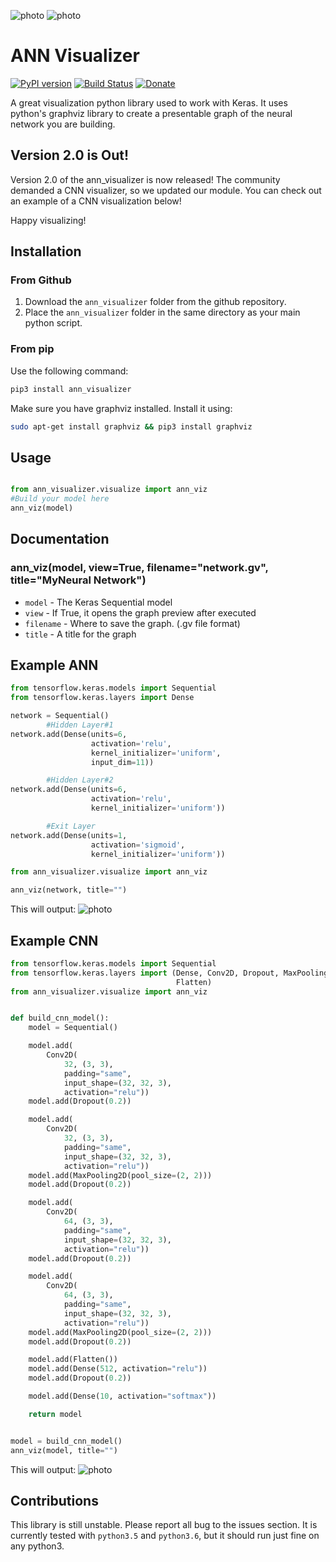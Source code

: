 ![photo](https://i.imgur.com/DrZJOzy.png)
![photo](https://i.imgur.com/EHIoNoR.png)

# ANN Visualizer
[![PyPI version](https://badge.fury.io/py/ann_visualizer.svg)](https://badge.fury.io/py/ann_visualizer) [![Build Status](https://travis-ci.org/Prodicode/ann-visualizer.svg?branch=master)](https://travis-ci.org/Prodicode/ann-visualizer) [![Donate](https://liberapay.com/assets/widgets/donate.svg)](https://liberapay.com/Prodicode/donate)

A great visualization python library used to work with Keras. It uses python's graphviz library to create a presentable graph of the neural network you are building.

## Version 2.0 is Out!

Version 2.0 of the ann_visualizer is now released! The community demanded a CNN visualizer, so we updated our module. You can check out an example of a CNN visualization below!

Happy visualizing!

## Installation
### From Github
1. Download the `ann_visualizer` folder from the github repository.
2. Place the `ann_visualizer` folder in the same directory as your main python script.

### From pip
Use the following command:

```bash
pip3 install ann_visualizer
```

Make sure you have graphviz installed. Install it using:

```bash
sudo apt-get install graphviz && pip3 install graphviz
```

## Usage

```python

from ann_visualizer.visualize import ann_viz
#Build your model here
ann_viz(model)
```

## Documentation

### ann_viz(model, view=True, filename="network.gv", title="MyNeural Network")
* `model` - The Keras Sequential model
* `view` - If True, it opens the graph preview after executed
* `filename` - Where to save the graph. (.gv file format)
* `title` - A title for the graph

## Example ANN
```python
from tensorflow.keras.models import Sequential
from tensorflow.keras.layers import Dense

network = Sequential()
        #Hidden Layer#1
network.add(Dense(units=6,
                  activation='relu',
                  kernel_initializer='uniform',
                  input_dim=11))

        #Hidden Layer#2
network.add(Dense(units=6,
                  activation='relu',
                  kernel_initializer='uniform'))

        #Exit Layer
network.add(Dense(units=1,
                  activation='sigmoid',
                  kernel_initializer='uniform'))

from ann_visualizer.visualize import ann_viz

ann_viz(network, title="")
```

This will output:
![photo](https://i.imgur.com/ngThGlk.png)

## Example CNN
```python
from tensorflow.keras.models import Sequential
from tensorflow.keras.layers import (Dense, Conv2D, Dropout, MaxPooling2D,
                                     Flatten)
from ann_visualizer.visualize import ann_viz


def build_cnn_model():
    model = Sequential()

    model.add(
        Conv2D(
            32, (3, 3),
            padding="same",
            input_shape=(32, 32, 3),
            activation="relu"))
    model.add(Dropout(0.2))

    model.add(
        Conv2D(
            32, (3, 3),
            padding="same",
            input_shape=(32, 32, 3),
            activation="relu"))
    model.add(MaxPooling2D(pool_size=(2, 2)))
    model.add(Dropout(0.2))

    model.add(
        Conv2D(
            64, (3, 3),
            padding="same",
            input_shape=(32, 32, 3),
            activation="relu"))
    model.add(Dropout(0.2))

    model.add(
        Conv2D(
            64, (3, 3),
            padding="same",
            input_shape=(32, 32, 3),
            activation="relu"))
    model.add(MaxPooling2D(pool_size=(2, 2)))
    model.add(Dropout(0.2))

    model.add(Flatten())
    model.add(Dense(512, activation="relu"))
    model.add(Dropout(0.2))

    model.add(Dense(10, activation="softmax"))

    return model


model = build_cnn_model()
ann_viz(model, title="")
```

This will output:
![photo](https://i.imgur.com/v3QpACl.png)

## Contributions
This library is still unstable. Please report all bug to the issues section. It is currently tested with `python3.5` and `python3.6`, but it should run just fine on any python3.
